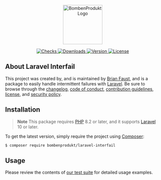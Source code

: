 <p align="center">
    <a href="https://bombenprodukt.com" target="_blank">
        <img src="https://raw.githubusercontent.com/faustbrian/assets/main/logo-text.svg" width="128" alt="BombenProdukt Logo" />
    </a>
</p>

<p align="center">
    <a href="https://github.com/faustbrian/laravel-interfail/actions">
        <img src="https://badge.sh/github/check-runs/BombenProdukt/laravel-interfail" alt="Checks" />
    </a>
    <a href="https://packagist.org/packages/bombenprodukt/laravel-interfail">
        <img src="https://badge.sh/packagist/downloads/BombenProdukt/laravel-interfail" alt="Downloads" />
    </a>
    <a href="https://packagist.org/packages/bombenprodukt/laravel-interfail">
        <img src="https://badge.sh/packagist/version/BombenProdukt/laravel-interfail" alt="Version" />
    </a>
    <a href="https://packagist.org/packages/bombenprodukt/laravel-interfail">
        <img src="https://badge.sh/packagist/license/BombenProdukt/laravel-interfail" alt="License" />
    </a>
</p>

## About Laravel Interfail

This project was created by, and is maintained by [Brian Faust](https://github.com/faustbrian), and is a package to easily handle intermittent failures with [Laravel](https://laravel.com/). Be sure to browse through the [changelog](CHANGELOG.md), [code of conduct](.github/CODE_OF_CONDUCT.md), [contribution guidelines](.github/CONTRIBUTING.md), [license](LICENSE), and [security policy](.github/SECURITY.md).

## Installation

> **Note**
> This package requires [PHP](https://www.php.net/) 8.2 or later, and it supports [Laravel](https://laravel.com/) 10 or later.

To get the latest version, simply require the project using [Composer](https://getcomposer.org/):

```bash
$ composer require bombenprodukt/laravel-interfail
```

## Usage

Please review the contents of [our test suite](/tests) for detailed usage examples.

